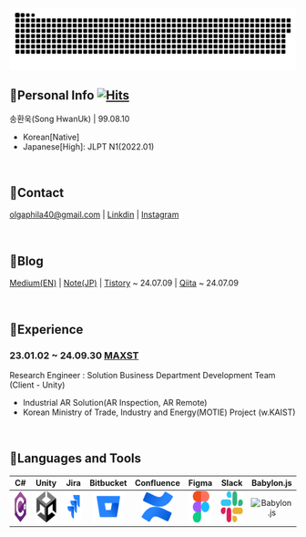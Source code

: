 <p align="center">
 <img width="1000" src="Assets/github-snake.svg" alt="snake"/>
</p>

## 🔹Personal Info [![Hits](https://hits.seeyoufarm.com/api/count/incr/badge.svg?url=https%3A%2F%2Fgithub.com%2FUgee0810%2Fhit-counter&count_bg=%23626262&title_bg=%23000000&icon=github.svg&icon_color=%23FFFFFF&title=Ugee0810&edge_flat=false)](https://hits.seeyoufarm.com)
송환욱(Song HwanUk) | 99.08.10
- Korean[Native]
- Japanese[High]: JLPT N1(2022.01)

<br>

## 🔹Contact
olgaphila40@gmail.com | [Linkdin](https://www.linkedin.com/in/hwanuk-song-6781092b0/) | [Instagram](https://www.instagram.com/ra._15ux/)

<br>

## 🔹Blog
[Medium(EN)](https://medium.com/@olgaphila40) | [Note(JP)](https://note.com/ugee/) | [Tistory](https://sugar0810.tistory.com/) ~ 24.07.09 | [Qiita](https://qiita.com/sugar0810) ~ 24.07.09

<br>

## 🔹Experience
### 23.01.02 ~ 24.09.30 [MAXST](https://maxst.com/)
Research Engineer : Solution Business Department Development Team (Client - Unity)
- Industrial AR Solution(AR Inspection, AR Remote)
- Korean Ministry of Trade, Industry and Energy(MOTIE) Project (w.KAIST)

<br>

## 🔹Languages and Tools
| C# | Unity | Jira | Bitbucket | Confluence | Figma | Slack | Babylon.js |
|:---:|:---:|:---:|:---:|:---:|:---:|:---:|:---:|
| <img src="https://github.com/devicons/devicon/blob/master/icons/csharp/csharp-original.svg" title="C#" alt="C#" width="55" height="55"/> | <img src="https://github.com/devicons/devicon/blob/master/icons/unity/unity-original.svg" title="Unity" alt="Unity" width="55" height="55"/> | <img src="https://github.com/devicons/devicon/blob/master/icons/jira/jira-original.svg" title="Jira" alt="Jira" width="55" height="55"/> | <img src="https://github.com/devicons/devicon/blob/master/icons/bitbucket/bitbucket-original.svg" title="Bitbucket" alt="Bitbucket" width="55" height="55"/> | <img src="https://github.com/devicons/devicon/blob/master/icons/confluence/confluence-original.svg" title="Confluence" alt="Confluence" width="55" height="55"/> | <img src="https://github.com/devicons/devicon/blob/master/icons/figma/figma-original.svg" title="Figma" alt="Figma" width="55" height="55"/> | <img src="https://github.com/devicons/devicon/blob/master/icons/slack/slack-original.svg" title="Slack" alt="Slack" width="55" height="55"/> | <img src="https://upload.wikimedia.org/wikipedia/commons/8/8e/Babylon_logo_v4.svg" title="Babylon.js" alt="Babylon.js" width="55" height="55"/> |
